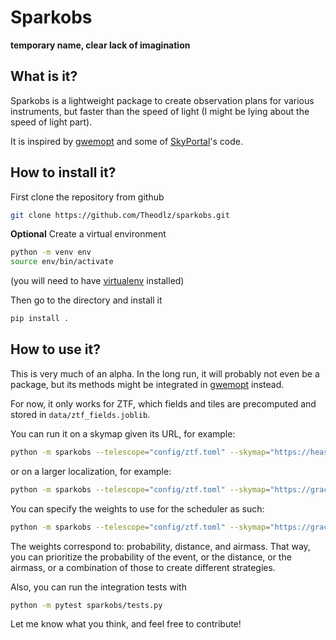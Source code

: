 # Sparkobs
**temporary name, clear lack of imagination**

## What is it?
Sparkobs is a lightweight package to create observation plans for various instruments, but faster than the speed of light (I might be lying about the speed of light part).

It is inspired by [gwemopt](https://github.com/skyportal/gwemopt) and some of [SkyPortal](https://github.com/skyportal/skyportal)'s code.

## How to install it?

First clone the repository from github
```bash
git clone https://github.com/Theodlz/sparkobs.git
```

**Optional** Create a virtual environment
```bash
python -m venv env
source env/bin/activate
```
(you will need to have [virtualenv](https://virtualenv.pypa.io/en/latest/) installed)

Then go to the directory and install it
```bash
pip install .
```

## How to use it?
This is very much of an alpha. In the long run, it will probably not even be a package, but its methods might be integrated in [gwemopt](https://github.com/skyportal/gwemopt) instead.

For now, it only works for ZTF, which fields and tiles are precomputed and stored in `data/ztf_fields.joblib`.

You can run it on a skymap given its URL, for example:
```bash
python -m sparkobs --telescope="config/ztf.toml" --skymap="https://heasarc.gsfc.nasa.gov/FTP/fermi/data/gbm/triggers/2023/bn230430325/quicklook/glg_healpix_all_bn230430325.fit"
```

or on a larger localization, for example:
```bash
python -m sparkobs --telescope="config/ztf.toml" --skymap="https://gracedb.ligo.org/api/superevents/MS230502c/files/bayestar.fits.gz,1" --level=0.95
```

You can specify the weights to use for the scheduler as such:
```bash
python -m sparkobs --telescope="config/ztf.toml" --skymap="https://gracedb.ligo.org/api/superevents/MS230502c/files/bayestar.fits.gz,1" --level=0.95 --weights 4 2 3
```

The weights correspond to: probability, distance, and airmass. That way, you can prioritize the probability of the event, or the distance, or the airmass, or a combination of those to create different strategies.

Also, you can run the integration tests with
```bash
python -m pytest sparkobs/tests.py
```

Let me know what you think, and feel free to contribute!
